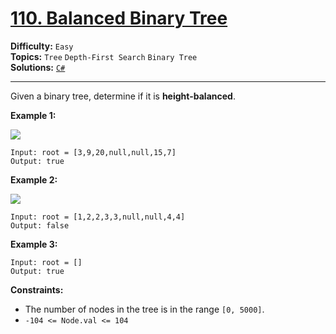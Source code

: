 # [110. Balanced Binary Tree](https://leetcode.com/problems/balanced-binary-tree/)

**Difficulty:** `Easy`  
**Topics:** `Tree` `Depth-First Search` `Binary Tree`  
**Solutions:** [`C#`](../../src/csharp/challenges/Problems/BalancedBinaryTree.cs)  

---

Given a binary tree, determine if it is **height-balanced**.

**Example 1:**

![](https://assets.leetcode.com/uploads/2020/10/06/balance_1.jpg)

```
Input: root = [3,9,20,null,null,15,7]
Output: true
```

**Example 2:**

![](https://assets.leetcode.com/uploads/2020/10/06/balance_2.jpg)

```
Input: root = [1,2,2,3,3,null,null,4,4]
Output: false
```

**Example 3:**

```
Input: root = []
Output: true
```

**Constraints:**

* The number of nodes in the tree is in the range `[0, 5000]`.
* `-104 <= Node.val <= 104`